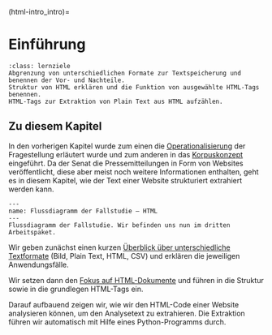 (html-intro_intro)=
# Einführung
```{admonition} Groblernziel dieses Kapitels
:class: lernziele
Abgrenzung von unterschiedlichen Formate zur Textspeicherung und benennen der Vor- und Nachteile.
Struktur von HTML erklären und die Funktion von ausgewählte HTML-Tags benennen.
HTML-Tags zur Extraktion von Plain Text aus HTML aufzählen.
```

## Zu diesem Kapitel
In den vorherigen Kapitel wurde zum einen die [Operationalisierung](research-question_operationalization) der Fragestellung erläutert wurde und zum anderen in das [Korpuskonzept](corpus-collection_building-our-corpus) eingeführt. Da der Senat die Pressemitteilungen in Form von Websites veröffentlicht, diese aber meist noch weitere Informationen enthalten, geht es in diesem Kapitel, wie der Text einer Website strukturiert extrahiert werden kann.

```{figure} ../book_images/flow-chart_html.png
---
name: Flussdiagramm der Fallstudie – HTML
---
Flussdiagramm der Fallstudie. Wir befinden uns nun im dritten Arbeitspaket.
```
Wir geben zunächst einen kurzen [Überblick über unterschiedliche Textformate](html-intro_text_as_digital_objects) (Bild, Plain Text, HTML, CSV) und erklären die jeweiligen Anwendungsfälle. 

Wir setzen dann den [Fokus auf HTML-Dokumente](html-intro_html-intro) und führen in die Struktur sowie in die grundlegen HTML-Tags ein. 

Darauf aufbauend zeigen wir, wie wir den HTML-Code einer Website analysieren können, um den Analysetext zu extrahieren. Die Extraktion führen wir automatisch mit Hilfe eines Python-Programms durch.

